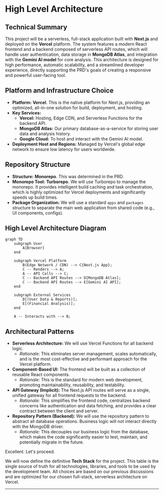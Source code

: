 # High Level Architecture

## Technical Summary

This project will be a serverless, full-stack application built with **Next.js** and deployed on the **Vercel** platform. The system features a modern React frontend and a backend composed of serverless API routes, which will handle user authentication, data storage in **MongoDB Atlas**, and integration with the **Gemini AI model** for core analysis. This architecture is designed for high performance, automatic scalability, and a streamlined developer experience, directly supporting the PRD's goals of creating a responsive and powerful user-facing tool.

## Platform and Infrastructure Choice

  * **Platform:** **Vercel**. This is the native platform for Next.js, providing an optimized, all-in-one solution for build, deployment, and hosting.
  * **Key Services:**
      * **Vercel:** Hosting, Edge CDN, and Serverless Functions for the backend API.
      * **MongoDB Atlas:** Our primary database-as-a-service for storing user data and analysis history.
      * **Google Cloud:** To host and interact with the Gemini AI model.
  * **Deployment Host and Regions:** Managed by Vercel's global edge network to ensure low latency for users worldwide.

## Repository Structure

  * **Structure:** **Monorepo**. This was determined in the PRD.
  * **Monorepo Tool:** **Turborepo**. We will use Turborepo to manage the monorepo. It provides intelligent build caching and task orchestration, which is highly optimized for Vercel deployments and significantly speeds up build times.
  * **Package Organization:** We will use a standard `apps` and `packages` structure to separate the main web application from shared code (e.g., UI components, configs).

## High Level Architecture Diagram

```mermaid
graph TD
    subgraph User
        A[Browser]
    end

    subgraph Vercel Platform
        B(Edge Network / CDN) --> C{Next.js App};
        C -- Renders --> A;
        A -- API Calls --> C;
        C -- Backend API Routes --> D[MongoDB Atlas];
        C -- Backend API Routes --> E[Gemini AI API];
    end

    subgraph External Services
        D[(User Data & Reports)];
        E[(Financial Analysis)];
    end

    A -- Interacts with --> B;

```

## Architectural Patterns

  * **Serverless Architecture:** We will use Vercel Functions for all backend logic.
      * *Rationale:* This eliminates server management, scales automatically, and is the most cost-effective and performant approach for the Vercel platform.
  * **Component-Based UI:** The frontend will be built as a collection of reusable React components.
      * *Rationale:* This is the standard for modern web development, promoting maintainability, reusability, and testability.
  * **API Gateway (Implicit):** The Next.js API routes will serve as a single, unified gateway for all frontend requests to the backend.
      * *Rationale:* This simplifies the frontend code, centralizes backend concerns like authentication and data fetching, and provides a clear contract between the client and server.
  * **Repository Pattern (Backend):** We will use the repository pattern to abstract all database operations. Business logic will not interact directly with the MongoDB driver.
      * *Rationale:* This decouples our business logic from the database, which makes the code significantly easier to test, maintain, and potentially migrate in the future.

Excellent. Let's proceed.

We will now define the definitive **Tech Stack** for the project. This table is the single source of truth for all technologies, libraries, and tools to be used by the development team. All choices are based on our previous discussions and are optimized for our chosen full-stack, serverless architecture on Vercel.

***
